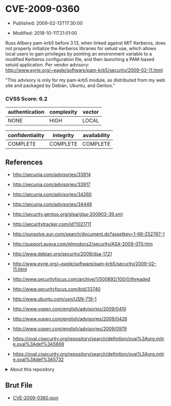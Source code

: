 # CVE-2009-0360

- Published: 2009-02-13T17:30:00

- Modified: 2018-10-11T21:01:00

Russ Allbery pam-krb5 before 3.13, when linked against MIT Kerberos, does not properly initialize the Kerberos libraries for setuid use, which allows local users to gain privileges by pointing an environment variable to a modified Kerberos configuration file, and then launching a PAM-based setuid application. Per vendor advisory:
 http://www.eyrie.org/~eagle/software/pam-krb5/security/2009-02-11.html

"This advisory is only for my pam-krb5 module, as distributed from my web site and packaged by Debian, Ubuntu, and Gentoo."

### CVSS Score: **6.2**

| authentication | complexity | vector |
| --- | --- | --- |
| NONE | HIGH | LOCAL |

| confidentiality | integrity | availability |
| --- | --- | --- |
| COMPLETE | COMPLETE | COMPLETE |

## References

* http://secunia.com/advisories/33914

* http://secunia.com/advisories/33917

* http://secunia.com/advisories/34260

* http://secunia.com/advisories/34449

* http://security.gentoo.org/glsa/glsa-200903-39.xml

* http://securitytracker.com/id?1021711

* http://sunsolve.sun.com/search/document.do?assetkey=1-66-252767-1

* http://support.avaya.com/elmodocs2/security/ASA-2009-070.htm

* http://www.debian.org/security/2009/dsa-1721

* http://www.eyrie.org/~eagle/software/pam-krb5/security/2009-02-11.html

* http://www.securityfocus.com/archive/1/500892/100/0/threaded

* http://www.securityfocus.com/bid/33740

* http://www.ubuntu.com/usn/USN-719-1

* http://www.vupen.com/english/advisories/2009/0410

* http://www.vupen.com/english/advisories/2009/0426

* http://www.vupen.com/english/advisories/2009/0979

* https://oval.cisecurity.org/repository/search/definition/oval%3Aorg.mitre.oval%3Adef%3A5669

* https://oval.cisecurity.org/repository/search/definition/oval%3Aorg.mitre.oval%3Adef%3A5732

<details>
<summary>About this repository</summary> 

  This repository is part of the project [Live Hack CVE](https://github.com/Live-Hack-CVE). Main website can be found [www.live-hack.org](https://www.live-hack.org) 
  
  Made by [Sn0wAlice](https://github.com/Sn0wAlice) for the people that care about security and need to have a feed of the latest CVEs. Hope you enjoy it, don't forget to star the repo and follow me on [Twitter](https://twitter.com/Sn0wAlice) and [Github](https://github.com/Sn0wAlice). And that is my [personnal website](https://www.alice-snow.me/)

  - [Home Page](https://github.com/Live-Hack-CVE)
  - [Framework](https://github.com/Live-Hack-CVE/cve-framework)
  - [CVE database](https://github.com/Live-Hack-CVE/full_database)
  - [Changelog](https://github.com/Live-Hack-CVE/Changelog)
</details>

## Brut File

* [CVE-2009-0360.json](https://raw.githubusercontent.com/Live-Hack-CVE/full_database/main/cves/2009/CVE-2009-0360.json)

